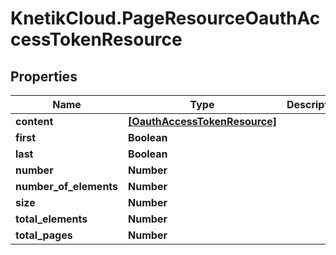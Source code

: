# KnetikCloud.PageResourceOauthAccessTokenResource

## Properties
Name | Type | Description | Notes
------------ | ------------- | ------------- | -------------
**content** | [**[OauthAccessTokenResource]**](OauthAccessTokenResource.md) |  | [optional] 
**first** | **Boolean** |  | [optional] 
**last** | **Boolean** |  | [optional] 
**number** | **Number** |  | [optional] 
**number_of_elements** | **Number** |  | [optional] 
**size** | **Number** |  | [optional] 
**total_elements** | **Number** |  | [optional] 
**total_pages** | **Number** |  | [optional] 


